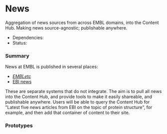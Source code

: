# News

Aggregation of news sources from across EMBL domains, into the Content Hub. Making news source-agnostic; publishable anywhere. 

- Dependencies: 
- Status: 


### Summary

News at EMBL is published in several places: 
- [*EMBLetc*](https://news.embl.de/)
- [EBI news](https://www.ebi.ac.uk/about/news)

These are separate systems that do not integrate. The aim is to pull all news into the Content Hub, and provide tools to make it easily shareable, and publishable anywhere. Users will be able to query the Content Hub for "Latest five news articles from EBI on the topic of protein structure", for example, and then add that container of content to their site. 

### Prototypes

